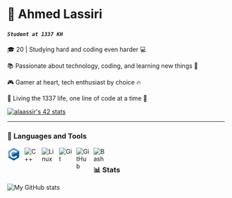 
#  📍 Ahmed Lassiri

#### *`Student at 1337 KH`*

  🎓 20 | Studying hard and coding even harder 💻

  📚 Passionate about technology, coding, and learning new things 🚀

  🎮 Gamer at heart, tech enthusiast by choice 🔥

  📌 Living the 1337 life, one line of code at a time 🚀

[![alaassir's 42 stats](https://badge.mediaplus.ma/colorfulwaves/alaassir)]([https://github.com/oakoudad/badge42](https://profile.intra.42.fr/users/alaassir))

---

### 🧰 Languages and Tools
<img align="left" alt="C" width="30px" style="padding-right:10px;" src="https://github.com/devicons/devicon/blob/v2.16.0/icons/c/c-original.svg" />
<img align="left" alt="C++" width="30px" style="padding-right:10px;" src="https://cdn.jsdelivr.net/gh/devicons/devicon/icons/cplusplus/cplusplus-line.svg" />
<img align="left" alt="Linux" width="30px" style="padding-right:10px;" src="https://cdn.jsdelivr.net/gh/devicons/devicon/icons/linux/linux-original.svg" />
<img align="left" alt="Git" width="30px" style="padding-right:10px;" src="https://cdn.jsdelivr.net/gh/devicons/devicon/icons/git/git-original.svg" />
<img align="left" alt="GitHub" width="30px" style="padding-right:10px;" src="https://cdn.jsdelivr.net/gh/devicons/devicon/icons/github/github-original.svg" />
<img align="left" alt="Bash" width="30px" style="padding-right:10px;" src="https://cdn.jsdelivr.net/gh/devicons/devicon/icons/bash/bash-original.svg" />

<br />

### 📊 Stats

![My GitHub stats](https://github-readme-stats.vercel.app/api?username=igox008&show_icons=true&theme=gruvbox)

